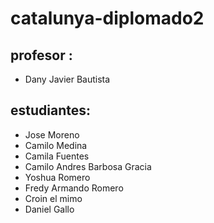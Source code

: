 # catalunya-diplomado2

## profesor :

- Dany Javier Bautista

## estudiantes:

- Jose Moreno
- Camilo Medina
- Camila Fuentes
- Camilo Andres Barbosa Gracia
- Yoshua Romero
- Fredy Armando Romero
- Croin el mimo
- Daniel Gallo
